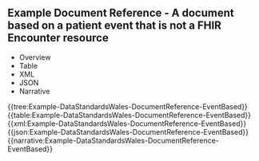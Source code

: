 <div class="warning"><span class="ClinicalWarn"></span></div>

## Example Document Reference - A document based on a patient event that is not a FHIR Encounter resource

<div class="tab-wrap">
  <ul class="tab-head">
    <li class="tablink" onclick="openCity(this,'tabtree')" data-target="tabtree">
      Overview
    </li>
    <li class="tablink" onclick="openCity(this,'tabtable')" data-target="tabtable">
      Table
    </li>
    <li class="tablink tab-active" onclick="openCity(this,'tabxml')" data-target="tabxml">
      XML
    </li>    
    <li class="tablink" onclick="openCity(this,'tabjson')" data-target="tabjson">
      JSON
    </li>    
    <li class="tablink" onclick="openCity(this,'tabnarrative')" data-target="tabnarrative">
      Narrative
    </li>
  </ul>
  <div class="tab-main">
    <div id="tabtree" class="tabcontent">
      {{tree:Example-DataStandardsWales-DocumentReference-EventBased}}
    </div>
    <div id="tabtable" class="tabcontent">
      {{table:Example-DataStandardsWales-DocumentReference-EventBased}}
    </div>       
    <div id="tabxml" class="tabcontent active">      
      {{xml:Example-DataStandardsWales-DocumentReference-EventBased}}
    </div>
    <div id="tabjson" class="tabcontent">
      {{json:Example-DataStandardsWales-DocumentReference-EventBased}}
    </div>       
    <div id="tabnarrative" class="tabcontent">
      {{narrative:Example-DataStandardsWales-DocumentReference-EventBased}}
    </div>  
  </div>
</div>